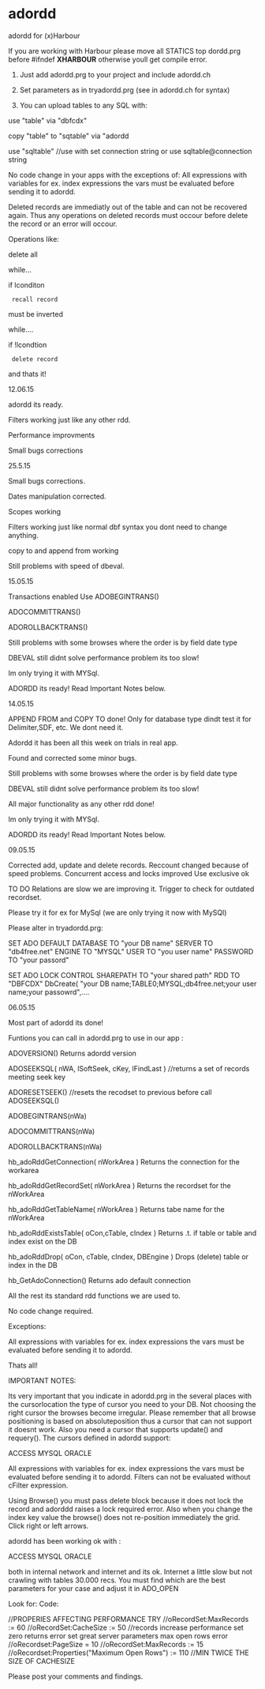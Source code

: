 # adordd
adordd for (x)Harbour

If you are working with Harbour please move all STATICS top dordd.prg before  #ifndef __XHARBOUR__
otherwise youll get compile error.

1) Just add adordd.prg to your project and include adordd.ch

2) Set parameters as in tryadordd.prg (see in adordd.ch for syntax)

3) You can upload tables to any SQL with:

use "table" via "dbfcdx"

copy "table" to "sqtable" via "adordd

use "sqltable" //use with set connection string
or
use sqltable@connection string


No code change in your apps with the exceptions of:
All expressions with variables for ex. index expressions the vars must be evaluated before sending it to adordd.

Deleted records are immediatly out of the table and can not be recovered again.
Thus any operations on deleted records must occour before delete the record or an error will occour.

Operations like:

delete all

while...

  if lconditon
  
     recall record
     
must be inverted

while....

  if !lcondtion
  
     delete record
     

and thats it!

12.06.15

adordd its ready.

Filters working just like any other rdd.

Performance improvments

Small bugs corrections

25.5.15

Small bugs corrections.

Dates manipulation corrected.

Scopes working

Filters working just like normal dbf syntax you dont need to change anything.

copy to and append from working

Still problems with speed of dbeval.

15.05.15

Transactions enabled
Use 
ADOBEGINTRANS()

ADOCOMMITTRANS()

ADOROLLBACKTRANS() 

Still problems with some browses where the order is by field date type

DBEVAL still didnt solve performance problem its too slow!

Im only trying it with MYSql.

ADORDD its ready! Read Important Notes below.


14.05.15

APPEND FROM and COPY TO done! Only for database type dindt test it for Delimiter,SDF, etc. We dont need it.

Adordd it has been all this week on trials in real app.

Found and corrected some minor bugs.

Still problems with some browses where the order is by field date type

DBEVAL still didnt solve performance problem its too slow!

All major functionality as any other rdd done!

Im only trying it with MYSql.

ADORDD its ready! Read Important Notes below.


09.05.15

Corrected add, update and delete records.
Reccount changed because of speed problems.
Concurrent access and locks improved Use exclusive ok

TO DO
Relations are slow we are improving it.
Trigger to check for outdated recordset.

Please try it for ex for MySql (we are only trying it now with MySQl)

Please alter in tryadordd.prg:

SET ADO DEFAULT DATABASE TO "your DB name" SERVER TO "db4free.net"  ENGINE TO "MYSQL" USER TO "you user name" PASSWORD TO "your passord"

SET ADO LOCK CONTROL SHAREPATH TO  "your shared path" RDD TO "DBFCDX"
DbCreate( "your DB name;TABLE0;MYSQL;db4free.net;your user name;your passowrd",....



06.05.15

Most part of adordd its done!

Funtions you can call in adordd.prg to use in our app :

 ADOVERSION() Returns adordd version
 
 ADOSEEKSQL( nWA, lSoftSeek, cKey, lFindLast ) //returns a set of records meeting seek key
 
 ADORESETSEEK() //resets the recodset to previous before call ADOSEEKSQL()
 
 ADOBEGINTRANS(nWa)
 
 ADOCOMMITTRANS(nWa)
 
 ADOROLLBACKTRANS(nWa) 
 
 hb_adoRddGetConnection( nWorkArea ) Returns the connection for the workarea
 
 hb_adoRddGetRecordSet( nWorkArea )  Returns the recordset for the nWorkArea 
 
 hb_adoRddGetTableName( nWorkArea )  Returns tabe name for the nWorkArea  
 
 hb_adoRddExistsTable( oCon,cTable, cIndex ) Returns .t. if table or table and index exist on the DB
 
 hb_adoRddDrop( oCon, cTable, cIndex, DBEngine ) Drops (delete) table or index in the DB
 
 hb_GetAdoConnection() Returns ado default connection
 
 
All the rest its standard rdd functions we are used to.

No code change required.

Exceptions:

All expressions with variables for ex. index expressions the vars must be evaluated before sending it to adordd.


Thats all!

IMPORTANT NOTES:

Its very important that you indicate in adordd.prg in the several places with the cursorlocation the type of cursor you need to your DB.
Not choosing the right cursor the browses become irregular.
Please remember that all browse positioning is based on absoluteposition thus a cursor that can not support it doesnt work.
Also you need a cursor that supports update() and requery().
The cursors defined in adordd support:

ACCESS
MYSQL
ORACLE

All expressions with variables for ex. index expressions the vars must be evaluated before sending it to adordd.
Filters can not be evaluated without cFilter expression.

Using Browse() you must pass delete block because it does not lock the record and adorddd raises a lock required error.
Also when you change the index key value the browse() does not re-position immediately the grid. Click right or left arrows.

adordd has been working ok with :

ACCESS
MYSQL
ORACLE

both in internal network and internet and its ok.
Internet a little slow but not crawling with tables 30.000 recs.
You must find which are the best parameters for your case and adjust it in ADO_OPEN

Look for:
Code:

  //PROPERIES AFFECTING PERFORMANCE TRY
   //oRecordSet:MaxRecords := 60
   //oRecordSet:CacheSize := 50 //records increase performance set zero returns error set great server parameters max open rows error
   //oRecordset:PageSize = 10
   //oRecordSet:MaxRecords := 15
   //oRecordset:Properties("Maximum Open Rows") := 110  //MIN TWICE THE SIZE OF CACHESIZE
 


Please post your comments and findings.

